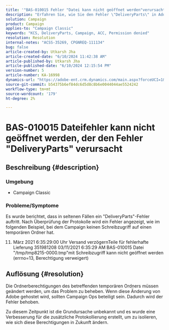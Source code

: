 ```yaml
---
title: '"BAS-010015 Fehler "Datei kann nicht geöffnet werden"verursacht \"DeliveryParts\"-Fehler'
description: "Erfahren Sie, wie Sie den Fehler \"DeliveryParts\" in Adobe Campaign Classic beheben können, indem Sie die Ordnerberechtigungen des temporären Ordners ändern."
solution: Campaign
product: Campaign
applies-to: "Campaign Classic"
keywords: "KCS, DeliveryParts, Campaign, ACC, Permission denied"
resolution: Resolution
internal-notes: "ACSS-35269, CPGNREQ-111134"
bug: false
article-created-by: Utkarsh Jha
article-created-date: "6/10/2024 11:42:38 AM"
article-published-by: Utkarsh Jha
article-published-date: "6/10/2024 12:15:54 PM"
version-number: 5
article-number: KA-16998
dynamics-url: "https://adobe-ent.crm.dynamics.com/main.aspx?forceUCI=1&pagetype=entityrecord&etn=knowledgearticle&id=b9565f85-1e27-ef11-840a-002248084fbb"
source-git-commit: b54375b6ef84dc6d5d8c8b6e0044044ae5524242
workflow-type: tm+mt
source-wordcount: '179'
ht-degree: 2%

---
```


# BAS-010015 Dateifehler kann nicht geöffnet werden, der den Fehler &quot;DeliveryParts&quot; verursacht

## Beschreibung {#description}


### <b>Umgebung</b>

- Campaign Classic




### <b>Probleme/Symptome</b>

Es wurde berichtet, dass in seltenen Fällen ein &quot;DeliveryParts&quot;-Fehler auftritt. Nach Überprüfung der Protokolle wird ein Fehler angezeigt, wie im folgenden Beispiel, bei dem Campaign keinen Schreibzugriff auf einen temporären Ordner hat.

11. März 2021 6:35:29:00 Uhr Versand verzögernTeile für fehlerhafte Lieferung 351981208 03/11/2021 6:35:29 AM BAS-010015 Datei &quot;/tmp/tmp8215-0000.tmp&quot;mit Schreibzugriff kann nicht geöffnet werden (errno=13, Berechtigung verweigert)




## Auflösung {#resolution}


Die Ordnerberechtigungen des betreffenden temporären Ordners müssen geändert werden, um das Problem zu beheben. Wenn diese Änderung von Adobe gehostet wird, sollten Campaign Ops beteiligt sein. Dadurch wird der Fehler behoben.

Zu diesem Zeitpunkt ist die Grundursache unbekannt und es wurde eine Verbesserung für die zusätzliche Protokollierung erstellt, um zu isolieren, wie sich diese Berechtigungen in Zukunft ändern.
